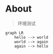 # About


> 环境测试

```mermaid
graph LR
    hello --> world
    world --> again
    again --> hello
```
